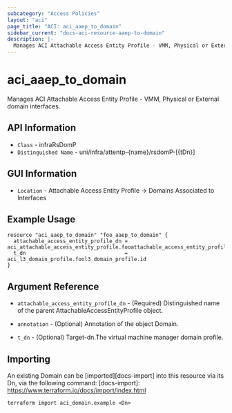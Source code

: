 ```yaml
---
subcategory: "Access Policies"
layout: "aci"
page_title: "ACI: aci_aaep_to_domain"
sidebar_current: "docs-aci-resource-aaep-to-domain"
description: |-
  Manages ACI Attachable Access Entity Profile - VMM, Physical or External domain interfaces.
---
```


# aci_aaep_to_domain #

Manages ACI Attachable Access Entity Profile  - VMM, Physical or External domain interfaces.

## API Information ##

* `Class` - infraRsDomP
* `Distinguished Name` - uni/infra/attentp-{name}/rsdomP-[{tDn}]

## GUI Information ##

* `Location` - Attachable Access Entity Profile -> Domains Associated to Interfaces


## Example Usage ##

```hcl
resource "aci_aaep_to_domain" "foo_aaep_to_domain" {
  attachable_access_entity_profile_dn = aci_attachable_access_entity_profile.fooattachable_access_entity_profile.id
  t_dn                                = aci_l3_domain_profile.fool3_domain_profile.id
}
```

## Argument Reference ##

* `attachable_access_entity_profile_dn` - (Required) Distinguished name of the parent AttachableAccessEntityProfile object.
* `annotation` - (Optional) Annotation of the object Domain.

* `t_dn` - (Optional) Target-dn.The virtual machine manager domain profile.


## Importing ##

An existing Domain can be [imported][docs-import] into this resource via its Dn, via the following command:
[docs-import]: https://www.terraform.io/docs/import/index.html


```
terraform import aci_domain.example <Dn>
```